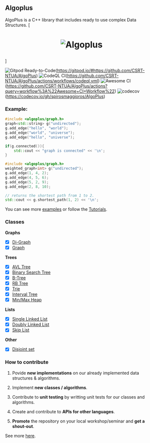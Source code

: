 ## Algoplus

AlgoPlus is a C++ library that includes ready to use complex Data Structures.
[<h1 align="center">
    ![Algoplus](https://github.com/CSRT-NTUA/AlgoPlus/blob/main/assets/logo.png)
</h1>]

![Gitpod Ready-to-Code](https://img.shields.io/badge/Gitpod-Ready--to--Code-blue?logo=gitpod)(https://gitpod.io/#https://github.com/CSRT-NTUA/AlgoPlus)
![CodeQL CI](https://github.com/TheAlgorithms/C-Plus-Plus/actions/workflows/codeql.yml/badge.svg)(https://github.com/CSRT-NTUA/AlgoPlus/actions/workflows/codeql.yml)
![Awesome CI](https://github.com/CSRT-NTUA/AlgoPlus/workflows/Awesome%20CI%20Workflow/badge.svg)(https://github.com/CSRT-NTUA/AlgoPlus/actions?query=workflow%3A%22Awesome+CI+Workflow%22)
![codecov](https://codecov.io/gh/spirosmaggioros/AlgoPlus/graph/badge.svg?token=OQGIP2OTC7)(https://codecov.io/gh/spirosmaggioros/AlgoPlus)



### Example:

```cpp
#include <algoplus/graph.h>
graph<std::string> g("undirected");
g.add_edge("hello", "world");
g.add_edge("world", "universe");
g.add_edge("hello", "universe");

if(g.connected()){
    std::cout << "graph is connected" << '\n';
}

#include <algoplus/graph.h>
weighted_graph<int> g("undirected");
g.add_edge(1, 4, 2);
g.add_edge(4, 5, 6);
g.add_edge(5, 2, 9);
g.add_edge(2, 8, 10);

// returns the shortest path from 1 to 2.
std::cout << g.shortest_path(1, 2) << '\n';
```
You can see more [examples](/examples) or follow the [Tutorials](/tutorial).


### Classes

**Graphs** 
- [X] [Di-Graph](https://en.wikipedia.org/wiki/Directed_graph)
- [X] [Graph](https://en.wikipedia.org/wiki/Graph_(discrete_mathematics))

**Trees**
- [X] [AVL Tree](https://en.wikipedia.org/wiki/AVL_tree)
- [X] [Binary Search Tree](https://en.wikipedia.org/wiki/Binary_search_tree)
- [X] [B-Tree](https://en.wikipedia.org/wiki/B-tree)
- [X] [RB Tree](https://en.wikipedia.org/wiki/Red%E2%80%93black_tree)
- [X] [Trie](https://en.wikipedia.org/wiki/Trie)
- [X] [Interval Tree](https://en.wikipedia.org/wiki/Interval_tree) 
- [X] [Min/Max Heap](https://en.wikipedia.org/wiki/Min-max_heap)

**Lists**
- [X] [Single Linked List](https://en.wikipedia.org/wiki/Linked_list)
- [X] [Doubly Linked List](https://en.wikipedia.org/wiki/Doubly_linked_list)
- [X] [Skip List](https://en.wikipedia.org/wiki/Skip_list)

**Other** 
- [X] [Disjoint set](https://en.wikipedia.org/wiki/Disjoint-set_data_structure)

   
### How to contribute  
1. Povide **new implementations** on our already implemented data structures & algorithms.

3. Implement **new classes / algorithms**.


2. Contribute to **unit testing** by writting unit tests for our classes and algorithms.


3. Create and contribute to **APIs for other languages**.


4. **Promote** the repository on your local workshop/seminar and **get a shout-out**.

See more [here](/CONTRIBUTE.md).
